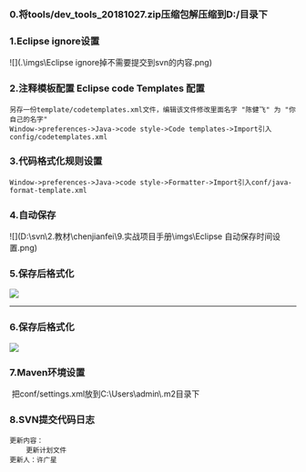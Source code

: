 ### 0.将tools/dev_tools_20181027.zip压缩包解压缩到D:/目录下

### 1.Eclipse ignore设置

![](.\imgs\Eclipse ignore掉不需要提交到svn的内容.png)

### 2.注释模板配置 Eclipse code Templates 配置
	另存一份template/codetemplates.xml文件，编辑该文件修改里面名字 "陈健飞" 为 "你自己的名字"
	Window->preferences->Java->code style->Code templates->Import引入config/codetemplates.xml
### 3.代码格式化规则设置

	Window->preferences->Java->code style->Formatter->Import引入conf/java-format-template.xml
### 4.自动保存
![](D:\svn\2.教材\chenjianfei\9.实战项目手册\imgs\Eclipse 自动保存时间设置.png)

### 5.保存后格式化
![](D:\svn\2.教材\chenjianfei\9.实战项目手册\imgs\保存的时候自动格式化代码.png)

---
### 6.保存后格式化

![](D:\svn\2.教材\chenjianfei\9.实战项目手册\imgs\去掉控制台buffer限制.PNG)

### 7.Maven环境设置

​	把conf/settings.xml放到C:\Users\admin\\.m2目录下

### 8.SVN提交代码日志

	更新内容：
		更新计划文件
	更新人：许广星
